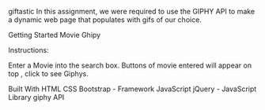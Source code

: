 giftastic
In this assignment, we were required to use the GIPHY API to make a dynamic web page that populates with gifs of our choice.

Getting Started
Movie Ghipy

Instructions:

Enter a Movie into the search box. 
Buttons of movie entered will appear on top , click to see Giphys.

Built With
HTML
CSS
Bootstrap - Framework
JavaScript
jQuery - JavaScript Library
giphy API
